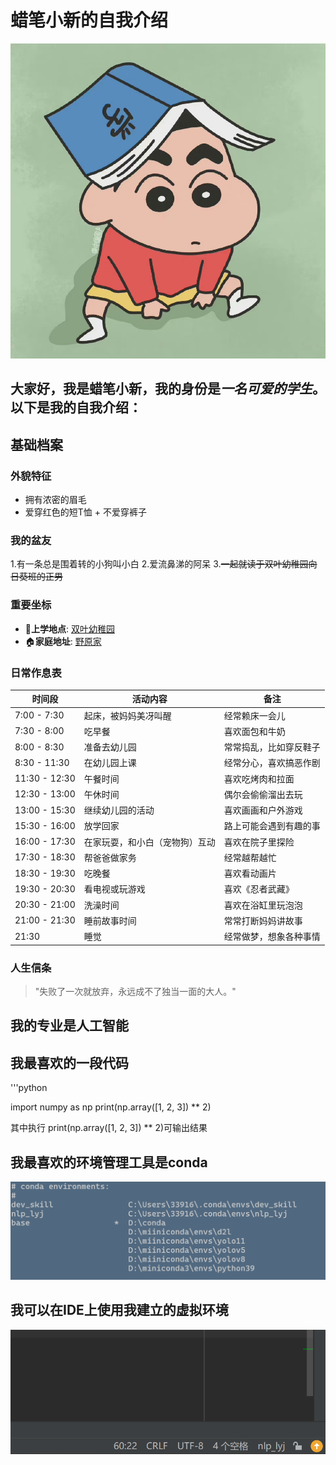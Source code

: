 # 蜡笔小新的自我介绍

<img src=https://github.com/Yz-git-ops/GitDemo1/blob/master/images/20230401144430_21132.heif width=“200” alt=“蜡笔小新形象”>

大家好，我是**蜡笔小新**，我的身份是*一名可爱的学生*。以下是我的自我介绍：
---

## 基础档案


### 外貌特征
- 拥有浓密的眉毛
- 爱穿红色的短T恤 + 不爱穿裤子

### 我的盆友
1.有一条总是围着转的小狗叫小白
2.爱流鼻涕的阿呆
3.~~一起就读于双叶幼稚园向日葵班的正男~~


### 重要坐标
- 🏢**上学地点**: [双叶幼稚园](https://baike.baidu.com/item/%E5%8F%8C%E5%8F%B6%E5%B9%BC%E7%A8%9A%E5%9B%AD/448382)
- 🏠**家庭地址**: [野原家](https://www.wikimoe.com/post/ewlukitb)

### 日常作息表
| 时间段       | 活动内容                         | 备注                     |
|--------------|----------------------------------|--------------------------|
| 7:00 - 7:30  | 起床，被妈妈美冴叫醒             | 经常赖床一会儿           |
| 7:30 - 8:00  | 吃早餐                           | 喜欢面包和牛奶           |
| 8:00 - 8:30  | 准备去幼儿园                     | 常常捣乱，比如穿反鞋子   |
| 8:30 - 11:30 | 在幼儿园上课                     | 经常分心，喜欢搞恶作剧   |
| 11:30 - 12:30| 午餐时间                         | 喜欢吃烤肉和拉面         |
| 12:30 - 13:00| 午休时间                         | 偶尔会偷偷溜出去玩       |
| 13:00 - 15:30| 继续幼儿园的活动                 | 喜欢画画和户外游戏       |
| 15:30 - 16:00| 放学回家                         | 路上可能会遇到有趣的事   |
| 16:00 - 17:30| 在家玩耍，和小白（宠物狗）互动   | 喜欢在院子里探险         |
| 17:30 - 18:30| 帮爸爸做家务                     | 经常越帮越忙             |
| 18:30 - 19:30| 吃晚餐                           | 喜欢看动画片             |
| 19:30 - 20:30| 看电视或玩游戏                   | 喜欢《忍者武藏》         |
| 20:30 - 21:00| 洗澡时间                         | 喜欢在浴缸里玩泡泡       |
| 21:00 - 21:30| 睡前故事时间                     | 常常打断妈妈讲故事       |
| 21:30        | 睡觉                             | 经常做梦，想象各种事情   |


### 人生信条
> "失败了一次就放弃，永远成不了独当一面的大人。"


## 我的专业是人工智能
## 我最喜欢的一段代码
'''python

import numpy as np
print(np.array([1, 2, 3]) ** 2)

其中执行 print(np.array([1, 2, 3]) ** 2)可输出结果

## 我最喜欢的环境管理工具是conda
<img src="https://github.com/Yz-git-ops/GitDemo1/blob/master/images/%E5%B1%8F%E5%B9%95%E6%88%AA%E5%9B%BE%202025-03-13%20110123.png" width="800" alt="截图一">

## 我可以在IDE上使用我建立的虚拟环境
<img src="https://github.com/Yz-git-ops/GitDemo1/blob/master/images/%E5%B1%8F%E5%B9%95%E6%88%AA%E5%9B%BE%202025-03-13%20110403.png" width="800" alt="截图二">


